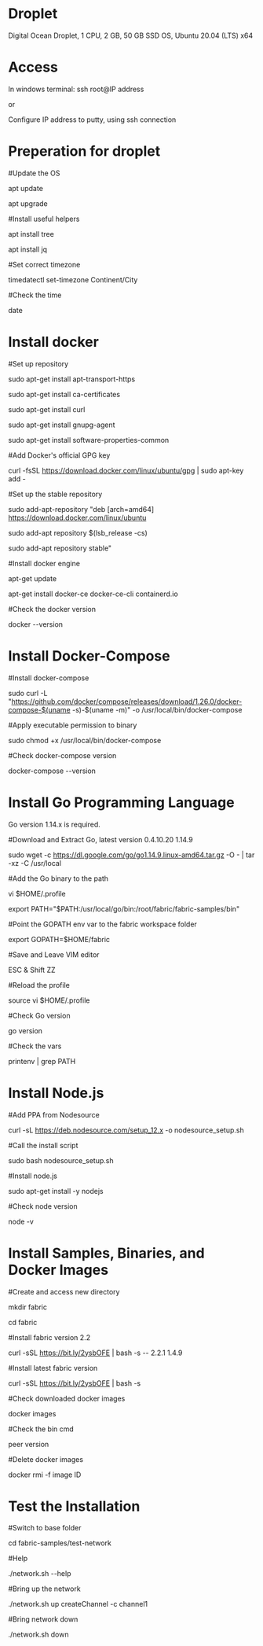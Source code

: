 # Droplet
Digital Ocean Droplet, 1 CPU, 2 GB, 50 GB SSD
OS, Ubuntu 20.04 (LTS) x64

# Access
In windows terminal: ssh root@IP address

or

Configure IP address to putty, using ssh connection

# Preperation for droplet

#Update the OS

apt update

apt upgrade


#Install useful helpers

apt install tree

apt install jq


#Set correct timezone

timedatectl set-timezone Continent/City


#Check the time

date

# Install docker
#Set up repository

sudo apt-get install apt-transport-https

sudo apt-get install ca-certificates

sudo apt-get install curl

sudo apt-get install gnupg-agent

sudo apt-get install software-properties-common


#Add Docker's official GPG key

curl -fsSL https://download.docker.com/linux/ubuntu/gpg | sudo apt-key add -


#Set up the stable repository

sudo add-apt-repository "deb [arch=amd64] https://download.docker.com/linux/ubuntu

sudo add-apt repository $(lsb_release -cs)

sudo add-apt repository stable"


#Install docker engine 

apt-get update

apt-get install docker-ce docker-ce-cli containerd.io


#Check the docker version

docker --version

# Install Docker-Compose

#Install docker-compose

sudo curl -L "https://github.com/docker/compose/releases/download/1.26.0/docker-compose-$(uname -s)-$(uname -m)" -o /usr/local/bin/docker-compose


#Apply executable permission to binary

sudo chmod +x /usr/local/bin/docker-compose


#Check docker-compose version

docker-compose --version

# Install Go Programming Language
Go version 1.14.x is required.

#Download and Extract Go, latest version 0.4.10.20 1.14.9

sudo wget -c https://dl.google.com/go/go1.14.9.linux-amd64.tar.gz -O - | tar -xz -C /usr/local

#Add the Go binary to the path

vi $HOME/.profile

export PATH="$PATH:/usr/local/go/bin:/root/fabric/fabric-samples/bin"

#Point the GOPATH env var to the fabric workspace folder

export GOPATH=$HOME/fabric

#Save and Leave VIM editor

ESC & Shift ZZ

#Reload the profile

source vi $HOME/.profile

#Check Go version

go version

#Check the vars

printenv | grep PATH

# Install Node.js

#Add PPA from Nodesource

curl -sL https://deb.nodesource.com/setup_12.x -o nodesource_setup.sh

#Call the install script

sudo bash nodesource_setup.sh

#Install node.js

sudo apt-get install -y nodejs

#Check node version

node -v

# Install Samples, Binaries, and Docker Images

#Create and access new directory

mkdir fabric

cd fabric

#Install fabric version 2.2 

curl -sSL https://bit.ly/2ysbOFE | bash -s -- 2.2.1 1.4.9

#Install latest fabric version

curl -sSL https://bit.ly/2ysbOFE | bash -s

#Check downloaded docker images

docker images

#Check the bin cmd

peer version

#Delete docker images

docker rmi -f image ID

# Test the Installation

#Switch to base folder

cd fabric-samples/test-network

#Help

./network.sh --help

#Bring up the network

./network.sh up createChannel -c channel1

#Bring network down

./network.sh down

